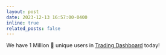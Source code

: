 ```yaml
---
layout: post
date: 2023-12-13 16:57:00-0400
inline: true
related_posts: false
---
```


We have 1 Million :rocket: unique users in [Trading Dashboard](https://yuxuanzhao23.github.io/projects/TD/) today!
